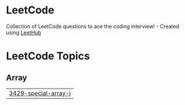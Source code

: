 # LeetCode
Collection of LeetCode questions to ace the coding interview! - Created using [LeetHub](https://github.com/QasimWani/LeetHub)

<!---LeetCode Topics Start-->
# LeetCode Topics
## Array
|  |
| ------- |
| [3429-special-array-i](https://github.com/shudhanshu435/LeetCode/tree/master/3429-special-array-i) |
<!---LeetCode Topics End-->